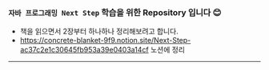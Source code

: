 ### `자바 프로그래밍 Next Step` 학습을 위한 Repository 입니다 😊
- 책을 읽으면서 2장부터 하나하나 정리해보려고 합니다.
- https://concrete-blanket-9f9.notion.site/Next-Step-ac37c2e1c30645fb953a39e0403a14cf 노션에 정리 
---

